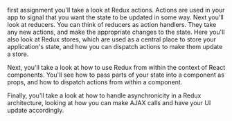 first assignment you'll take a look at Redux actions. Actions are used in your app to signal that you want the state to be updated in some way. Next you'll look at reducers. You can think of reducers as action handlers. They take any new actions, and make the appropriate changes to the state. Here you'll also look at Redux stores, which are used as a central place to store your application's state, and how you can dispatch actions to make them update a store.

Next, you'll take a look at how to use Redux from within the context of React components. You'll see how to pass parts of your state into a component as props, and how to dispatch actions from within a component.

Finally, you'll take a look at how to handle asynchronicity in a Redux architecture, looking at how you can make AJAX calls and have your UI update accordingly.
